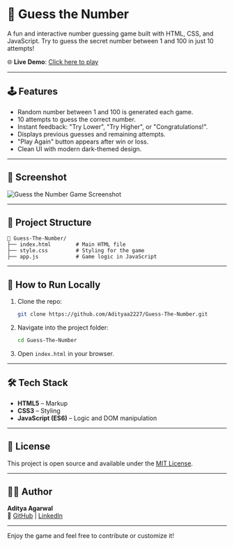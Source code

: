 # 🎯 Guess the Number

A fun and interactive number guessing game built with HTML, CSS, and JavaScript. Try to guess the secret number between 1 and 100 in just 10 attempts!

🌐 **Live Demo**: [Click here to play](https://adityaa2227.github.io/Guess-The-Number/)

---

## 🕹️ Features

- Random number between 1 and 100 is generated each game.
- 10 attempts to guess the correct number.
- Instant feedback: "Try Lower", "Try Higher", or "Congratulations!".
- Displays previous guesses and remaining attempts.
- "Play Again" button appears after win or loss.
- Clean UI with modern dark-themed design.

---

## 📸 Screenshot

![Guess the Number Game Screenshot](https://github.com/Adityaa2227/Guess-The-Number/assets/guess-the-number-screenshot.png) <!-- Replace with actual screenshot if needed -->

---

## 📂 Project Structure

```
📁 Guess-The-Number/
├── index.html        # Main HTML file
├── style.css         # Styling for the game
├── app.js            # Game logic in JavaScript
```

---

## 🚀 How to Run Locally

1. Clone the repo:
   ```bash
   git clone https://github.com/Adityaa2227/Guess-The-Number.git
   ```
2. Navigate into the project folder:
   ```bash
   cd Guess-The-Number
   ```
3. Open `index.html` in your browser.

---

## 🛠️ Tech Stack

- **HTML5** – Markup
- **CSS3** – Styling
- **JavaScript (ES6)** – Logic and DOM manipulation

---

## 📌 License

This project is open source and available under the [MIT License](LICENSE).

---

## 🙋‍♂️ Author

**Aditya Agarwal**  
🔗 [GitHub](https://github.com/Adityaa2227) | [LinkedIn](https://www.linkedin.com/in/aditya2227/)

---

Enjoy the game and feel free to contribute or customize it!
